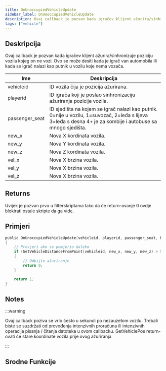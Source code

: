 ```yaml
---
title: OnUnoccupiedVehicleUpdate
sidebar_label: OnUnoccupiedVehicleUpdate
description: Ovaj callback je pozvan kada igračev klijent ažurira/sinhronizuje poziciju vozila kojeg on ne vozi.
tags: ["vehicle"]
---
```


## Deskripcija

Ovaj callback je pozvan kada igračev klijent ažurira/sinhronizuje poziciju vozila kojeg on ne vozi. Ovo se može desiti kada je igrač van automobila ili kada se igrač nalazi kao putnik u vozilu koje nema vozača.

| Ime            | Deskripcija                                                                                                                                                |
| -------------- | ---------------------------------------------------------------------------------------------------------------------------------------------------------- |
| vehicleid      | ID vozila čija je pozicija ažurirana.                                                                                                                      |
| playerid       | ID igrača koji je poslao sinhronizaciju ažuriranja pozicije vozila.                                                                                        |
| passenger_seat | ID sjedišta na kojem se igrač nalazi kao putnik. 0=nije u vozilu, 1=suvozač, 2=leđa s lijeva 3=leđa s desna 4+ je za kombije i autobuse sa mnogo sjedišta. |
| new_x          | Nova X kordinata vozila.                                          |
| new_y          | Nova Y kordinata vozila.                                          |
| new_z          | Nova Z kordinata vozila.                                          |
| vel_x          | Nova X brzina vozila.                                             |
| vel_y          | Nova X brzina vozila.                                             |
| vel_z          | Nova X brzina vozila.                                             |

## Returns

Uvijek je pozvan prvo u filterskriptama tako da će return-ovanje 0 ovdje blokirati ostale skripte da ga vide.

## Primjeri

```c
public OnUnoccupiedVehicleUpdate(vehicleid, playerid, passenger_seat, Float:new_x, Float:new_y, Float:new_z, Float:vel_x, Float:vel_y, Float:vel_z)
{
    // Provjeri ako se pomjerio daleko
    if (GetVehicleDistanceFromPoint(vehicleid, new_x, new_y, new_z) > 50.0)
    {
        // Odbijte ažuriranje
        return 0;
    }

    return 1;
}
```

## Notes

:::warning

Ovaj callback poziva se vrlo često u sekundi po nezauzetom vozilu. Trebali biste se suzdržati od provođenja intenzivnih proračuna ili intenzivnih operacija pisanja / čitanja datoteka u ovom callbacku. GetVehiclePos return-ovati će stare koordinate vozila prije ovog ažuriranja.

:::

## Srodne Funkcije
